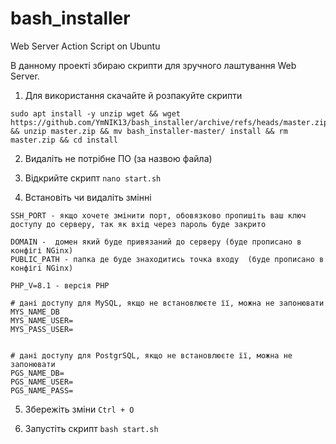 # bash_installer
Web Server Action Script on Ubuntu

В данному проекті збираю скрипти для зручного лаштування Web Server.

1. Для використання скачайте й розпакуйте скрипти
```
sudo apt install -y unzip wget && wget https://github.com/YmNIK13/bash_installer/archive/refs/heads/master.zip && unzip master.zip && mv bash_installer-master/ install && rm master.zip && cd install
```
2. Видаліть не потрібне ПО (за назвою файла)

3. Відкрийте скрипт `nano start.sh`

4. Встановіть чи видаліть змінні

```
SSH_PORT - якщо хочете змінити порт, обовязково пропишіть ваш ключ доступу до серверу, так як вхід через пароль буде закрито

DOMAIN -  домен який буде привязаний до серверу (буде прописано в конфігі NGinx)
PUBLIC_PATH - папка де буде знаходитись точка входу  (буде прописано в конфігі NGinx)

PHP_V=8.1 - версія PHP

# дані доступу для MySQL, якщо не встановлюєте її, можна не запонювати
MYS_NAME_DB 
MYS_NAME_USER=
MYS_PASS_USER=


# дані доступу для PostgrSQL, якщо не встановлюєте її, можна не запонювати
PGS_NAME_DB=
PGS_NAME_USER=
PGS_NAME_PASS=
```
5. Збережіть зміни `Ctrl + O`

6. Запустіть скрипт `bash start.sh`
